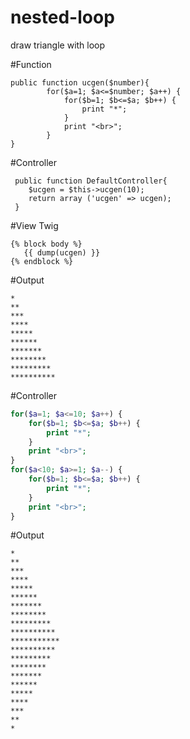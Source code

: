 # nested-loop
draw triangle with loop

#Function

```
public function ucgen($number){
        for($a=1; $a<=$number; $a++) {
            for($b=1; $b<=$a; $b++) {
                print "*";
            }
            print "<br>";
        }
}
```
 
 #Controller
``` 
 public function DefaultController{
    $ucgen = $this->ucgen(10);
    return array ('ucgen' => ucgen);
 }
 ```
 
#View Twig
 ```
 {% block body %}
    {{ dump(ucgen) }}
 {% endblock %}
```

#Output
 ```
*
**
***
****
*****
******
*******
********
*********
**********
```



 #Controller
```php
for($a=1; $a<=10; $a++) {
	for($b=1; $b<=$a; $b++) {
		print "*";	
	}
	print "<br>";
}
for($a<10; $a>=1; $a--) {
	for($b=1; $b<=$a; $b++) {
		print "*";	
	}
	print "<br>";
}
```

#Output
 ```
*
**
***
****
*****
******
*******
********
*********
**********
***********
**********
*********
********
*******
******
*****
****
***
**
*
```
